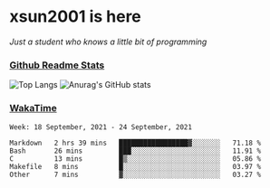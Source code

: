 # xsun2001 is here

*Just a student who knows a little bit of programming*

### [Github Readme Stats](https://github.com/anuraghazra/github-readme-stats)

![Top Langs](https://github-readme-stats.vercel.app/api/top-langs/?username=xsun2001&layout=compact&theme=radical) ![Anurag's GitHub stats](https://github-readme-stats.vercel.app/api?username=xsun2001&show_icons=true&theme=radical)

### [WakaTime](https://wakatime.com)

<!--START_SECTION:waka-->
```text
Week: 18 September, 2021 - 24 September, 2021

Markdown   2 hrs 39 mins   █████████████████▓░░░░░░░   71.18 % 
Bash       26 mins         ███░░░░░░░░░░░░░░░░░░░░░░   11.91 % 
C          13 mins         █▒░░░░░░░░░░░░░░░░░░░░░░░   05.86 % 
Makefile   8 mins          █░░░░░░░░░░░░░░░░░░░░░░░░   03.97 % 
Other      7 mins          ▓░░░░░░░░░░░░░░░░░░░░░░░░   03.27 % 
```
<!--END_SECTION:waka-->
